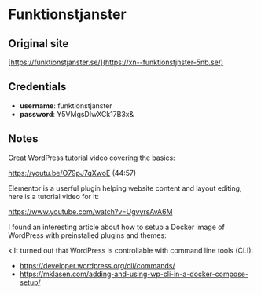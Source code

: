 # Funktionstjanster

## Original site

[https://funktionstjanster.se/](https://xn--funktionstjnster-5nb.se/)

## Credentials

  * **username**: funktionstjanster
  * **password**: Y5VMgsDIwXCk17B3x&


## Notes

Great WordPress tutorial video covering the basics:

https://youtu.be/O79pJ7qXwoE
(44:57)

Elementor is a userful plugin helping website content and layout editing, here is a tutorial video for it:

https://www.youtube.com/watch?v=UgvyrsAvA6M

I found an interesting article about how to setup a Docker image of WordPress with preinstalled plugins and themes:

k
It turned out that WordPress is controllable with command line tools (CLI):

 * https://developer.wordpress.org/cli/commands/
 * https://mklasen.com/adding-and-using-wp-cli-in-a-docker-compose-setup/

